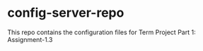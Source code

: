 # config-server-repo
This repo contains the configuration files for Term Project Part 1: Assignment-1.3
